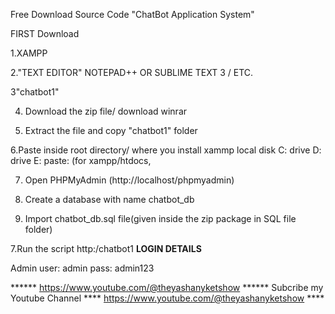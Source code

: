Free Download Source Code "ChatBot Application System"

FIRST Download

1.XAMPP

2."TEXT EDITOR" NOTEPAD++ OR SUBLIME TEXT 3 / ETC.

3"chatbot1"

4. Download the zip file/ download winrar

5. Extract the file and copy "chatbot1" folder

6.Paste inside root directory/ where you install xammp local disk C: drive D: drive E: paste: (for xampp/htdocs, 

7. Open PHPMyAdmin (http://localhost/phpmyadmin)

8. Create a database with name chatbot_db

6. Import chatbot_db.sql file(given inside the zip package in SQL file folder)

7.Run the script http:/chatbot1
**LOGIN DETAILS** 

Admin
user: admin
pass: admin123


****** https://www.youtube.com/@theyashanyketshow ******
Subcribe my Youtube Channel **** https://www.youtube.com/@theyashanyketshow ****
